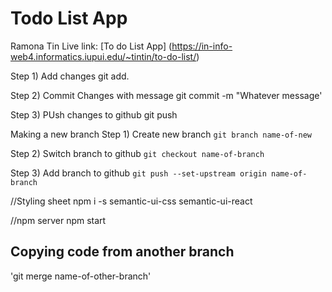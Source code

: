 # Todo List App

Ramona Tin
Live link: [To do List App] (https://in-info-web4.informatics.iupui.edu/~tintin/to-do-list/)

Step 1) Add changes
git add.

Step 2) Commit Changes with message
git commit -m "Whatever message'

Step 3) PUsh changes to github
git push

Making a new branch
Step 1) Create new branch
`git branch name-of-new`

Step 2) Switch branch to github
`git checkout name-of-branch`

Step 3) Add branch to github
`git push --set-upstream origin name-of-branch`

//Styling sheet
npm i -s semantic-ui-css semantic-ui-react

//npm server
npm start

## Copying code from another branch

'git merge name-of-other-branch'
